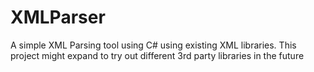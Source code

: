 # XMLParser
A simple XML Parsing tool using C# using existing XML libraries.
This project might expand to try out different 3rd party libraries in the future
